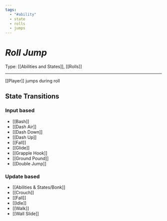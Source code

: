 ```yaml
---
tags:
  - "#ability"
  - state
  - rolls
  - jumps
---
```

# _Roll Jump_

Type: [[Abilities and States]], [[Rolls]]

----


[[Player]] jumps during roll


## State Transitions

### Input based

* [[Bash]]
* [[Dash Air]]
* [[Dash Down]]
* [[Dash Up]]
* [[Fall]]
* [[Glide]]
* [[Grapple Hook]]
* [[Ground Pound]]
* [[Double Jump]]

### Update based

* [[Abilities & States/Bonk]]
* [[Crouch]]
* [[Fall]]
* [[Idle]]
* [[Walk]]
* [[Wall Slide]]